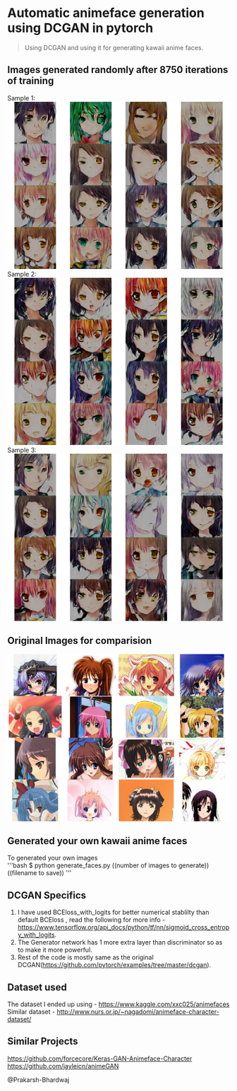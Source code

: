 # Automatic animeface generation using DCGAN in pytorch  
> Using DCGAN and using it for generating kawaii anime faces.  
  
## Images generated randomly after 8750 iterations of training  
Sample 1:  
![Generated Animefaces](Imgs/faces.png)  
Sample 2:  
![Generated Animefaces](Imgs/test.png)  
Sample 3:
![Generated Animefaces](Imgs/yo.png)  

## Original Images for comparision    
![Some original images for comparision](Imgs/original.png)

## Generated your own kawaii anime faces  
To generated your own images  
'''bash
$ python generate_faces.py ((number of images to generate)) ((filename to save))
'''
## DCGAN Specifics  
1. I have used BCEloss_with_logits for better numerical stablilty than default BCEloss , read the following for more info - https://www.tensorflow.org/api_docs/python/tf/nn/sigmoid_cross_entropy_with_logits.  
2. The Generator network has 1 more extra layer than discriminator so as to make it more powerful.  
3. Rest of the code is mostly same as the original DCGAN(https://github.com/pytorch/examples/tree/master/dcgan).  


## Dataset used
The dataset I ended up using - https://www.kaggle.com/xxc025/animefaces  
Similar dataset - http://www.nurs.or.jp/~nagadomi/animeface-character-dataset/  

## Similar Projects    
https://github.com/forcecore/Keras-GAN-Animeface-Character  
https://github.com/jayleicn/animeGAN  

@Prakarsh-Bhardwaj
